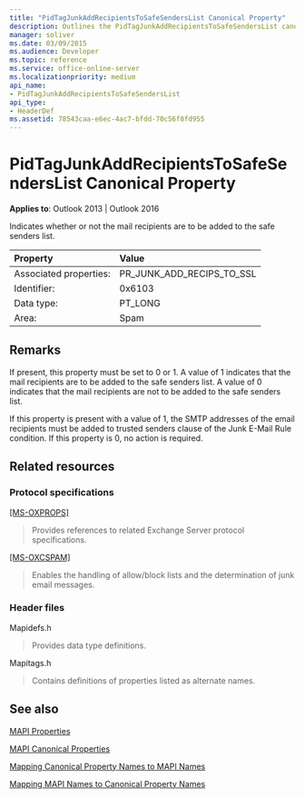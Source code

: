 ```yaml
---
title: "PidTagJunkAddRecipientsToSafeSendersList Canonical Property"
description: Outlines the PidTagJunkAddRecipientsToSafeSendersList canonical property, which indicates whether mail recipients are to be added to the safe senders list.
manager: soliver
ms.date: 03/09/2015
ms.audience: Developer
ms.topic: reference
ms.service: office-online-server
ms.localizationpriority: medium
api_name:
- PidTagJunkAddRecipientsToSafeSendersList
api_type:
- HeaderDef
ms.assetid: 78543caa-e6ec-4ac7-bfdd-70c56f8fd955
---
```


# PidTagJunkAddRecipientsToSafeSendersList Canonical Property

  
  
**Applies to**: Outlook 2013 | Outlook 2016 
  
Indicates whether or not the mail recipients are to be added to the safe senders list.
  
|Property|Value|
|:-----|:-----|
|Associated properties:  <br/> |PR_JUNK_ADD_RECIPS_TO_SSL  <br/> |
|Identifier:  <br/> |0x6103  <br/> |
|Data type:  <br/> |PT_LONG  <br/> |
|Area:  <br/> |Spam  <br/> |
   
## Remarks

If present, this property must be set to 0 or 1. A value of 1 indicates that the mail recipients are to be added to the safe senders list. A value of 0 indicates that the mail recipients are not to be added to the safe senders list.
  
If this property is present with a value of 1, the SMTP addresses of the email recipients must be added to trusted senders clause of the Junk E-Mail Rule condition. If this property is 0, no action is required.
  
## Related resources

### Protocol specifications

[[MS-OXPROPS]](https://msdn.microsoft.com/library/f6ab1613-aefe-447d-a49c-18217230b148%28Office.15%29.aspx)
  
> Provides references to related Exchange Server protocol specifications.
    
[[MS-OXCSPAM]](https://msdn.microsoft.com/library/522f8587-4aed-4cd6-831b-40bd87862189%28Office.15%29.aspx)
  
> Enables the handling of allow/block lists and the determination of junk email messages.
    
### Header files

Mapidefs.h
  
> Provides data type definitions.
    
Mapitags.h
  
> Contains definitions of properties listed as alternate names.
    
## See also



[MAPI Properties](mapi-properties.md)
  
[MAPI Canonical Properties](mapi-canonical-properties.md)
  
[Mapping Canonical Property Names to MAPI Names](mapping-canonical-property-names-to-mapi-names.md)
  
[Mapping MAPI Names to Canonical Property Names](mapping-mapi-names-to-canonical-property-names.md)

